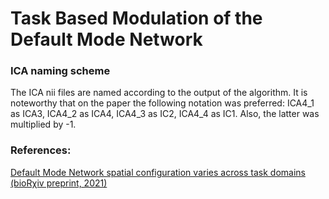 # Task Based Modulation of the Default Mode Network

### ICA naming scheme
The ICA nii files are named according to the output of the algorithm. It is noteworthy that on the paper the following notation was preferred: ICA4_1 as ICA3, ICA4_2 as ICA4, ICA4_3 as IC2, ICA4_4 as IC1. Also, the latter was multiplied by -1. 

### References:
[Default Mode Network spatial configuration varies across task domains (bioRχiv preprint, 2021)](https://doi.org/10.1101/2021.03.17.435799)

